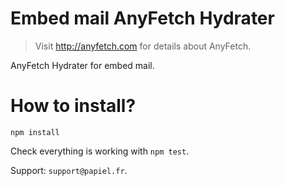# Embed mail AnyFetch Hydrater
> Visit http://anyfetch.com for details about AnyFetch.

AnyFetch Hydrater for embed mail.

# How to install?
```
npm install
```

Check everything is working with `npm test`.

Support: `support@papiel.fr`.
